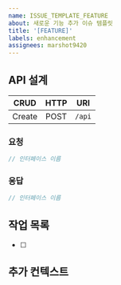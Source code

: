 ```yaml
---
name: ISSUE_TEMPLATE_FEATURE
about: 새로운 기능 추가 이슈 템플릿
title: '[FEATURE]'
labels: enhancement
assignees: marshot9420
---
```


## API 설계

| **CRUD** | **HTTP** | **URI** |
| :------: | :------: | :-----: |
|  Create  |   POST   | `/api`  |

### 요청

```typescript
// 인터페이스 이름
```

### 응답

```typescript
// 인터페이스 이름
```

## 작업 목록

- [ ]

## 추가 컨텍스트
